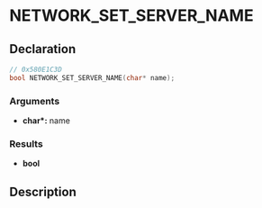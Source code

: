 # NETWORK_SET_SERVER_NAME

## Declaration
```cpp
// 0x580E1C3D
bool NETWORK_SET_SERVER_NAME(char* name);
```

### Arguments
- **char\*:** name

### Results
- **bool**

## Description
